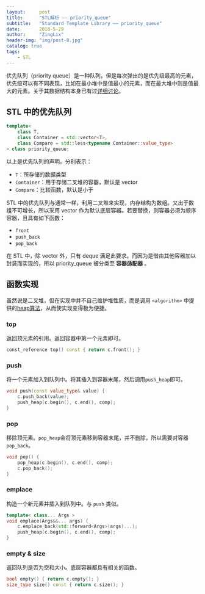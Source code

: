 ```yaml
---
layout:     post
title:      "STL解析 —— priority_queue"
subtitle:   "Standard Template Library —— priority_queue"
date:       2018-5-29
author:     "ZingLix"
header-img: "img/post-8.jpg"
catalog: true
tags:
    - STL
---
```


优先队列（priority queue）是一种队列，但是每次弹出的是优先级最高的元素，优先级可以有不同表现，比如在最小堆中是值最小的元素，而在最大堆中则是值最大的元素。关于其数据结构本身已有过[详细讨论](/2017/05/15/Priority-Queue/)。

## STL 中的优先队列

``` cpp
template<
    class T,
    class Container = std::vector<T>,
    class Compare = std::less<typename Container::value_type>
> class priority_queue;
```

以上是优先队列的声明。分别表示：

- `T`：所存储的数据类型
- `Container`：用于存储二叉堆的容器，默认是 vector 
- `Compare`：比较函数，默认是小于

STL 中的优先队列与通常一样，利用二叉堆来实现，内存结构为数组。又出于数组不可增长，所以采用 vector 作为默认底层容器。若要替换，则容器必须为顺序容器，且具有如下函数：

- `front`
- `push_back`
- `pop_back`

在 STL 中，除 vector 外，只有 deque 满足此要求。而因为是借由其他容器加以封装而实现的，所以 priority_queue 被分类至 **容器适配器** 。

## 函数实现

虽然说是二叉堆，但在实现中并不自己维护堆性质，而是调用 `<algorithm>` 中提供的[heap算法](/2018/05/27/stl-heap/)，从而使实现变得极为便捷。

### top

返回顶元素的引用。返回容器中第一个元素即可。

``` cpp
const_reference top() const { return c.front(); }
```

### push

将一个元素加入到队列中。将其插入到容器末尾，然后调用`push_heap`即可。

``` cpp
void push(const value_type& value) {
    c.push_back(value);
    push_heap(c.begin(), c.end(), comp);
}
```

### pop

移除顶元素。`pop_heap`会将顶元素移到容器末尾，并不删除，所以需要对容器`pop_back`。

``` cpp
void pop() {
    pop_heap(c.begin(), c.end(), comp);
    c.pop_back();
}
```

### emplace

构造一个新元素并插入到队列中。与 `push` 类似。

``` cpp
template< class... Args >
void emplace(Args&&... args) {
    c.emplace_back(std::forward<Args>(args)...);
    push_heap(c.begin(), c.end(), comp);
}
```

### empty & size

返回队列是否为空和大小。底层容器都具有相关的函数。

``` cpp
bool empty() { return c.empty(); }
size_type size() const { return c.size(); }
```
